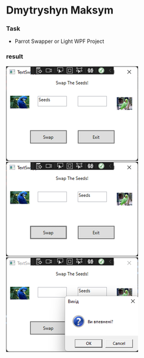 # Dmytryshyn Maksym

### Task

* Parrot Swapper or Light WPF Project

### result

![result](Swap1.png)
![result](Swap2.png)
![result](Swapclose.png)
